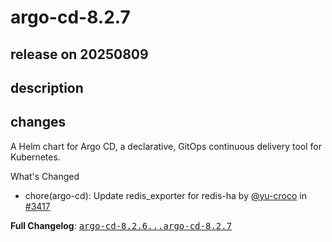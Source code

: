 # argo-cd-8.2.7

## release on 20250809
## description
## changes
A Helm chart for Argo CD, a declarative, GitOps continuous delivery tool for Kubernetes.

What's Changed

* chore(argo-cd): Update redis_exporter for redis-ha by <a class="user-mention notranslate" data-hovercard-type="user" data-hovercard-url="/users/yu-croco/hovercard" data-octo-click="hovercard-link-click" data-octo-dimensions="link_type:self" href="https://github.com/yu-croco">@yu-croco</a> in <a class="issue-link js-issue-link" data-error-text="Failed to load title" data-id="3303595430" data-permission-text="Title is private" data-url="https://github.com/argoproj/argo-helm/issues/3417" data-hovercard-type="pull_request" data-hovercard-url="/argoproj/argo-helm/pull/3417/hovercard" href="https://github.com/argoproj/argo-helm/pull/3417">#3417</a>

<strong>Full Changelog</strong>: <a class="commit-link" href="https://github.com/argoproj/argo-helm/compare/argo-cd-8.2.6...argo-cd-8.2.7"><tt>argo-cd-8.2.6...argo-cd-8.2.7</tt></a>

